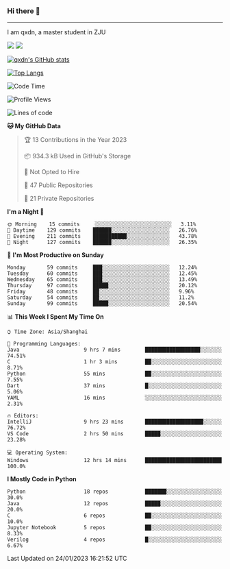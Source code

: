 ### Hi there 👋
---

I am qxdn, a master student in ZJU

[![](https://img.shields.io/badge/blog-qxdn-brightgreen?style=for-the-badge&logo=hexo)](https://qianxu.run) [![](https://img.shields.io/badge/bilibili-qxdn-ff69b4?style=for-the-badge&logo=Bilibili)](https://space.bilibili.com/11674667)


[![qxdn's GitHub stats](https://github-readme-stats.vercel.app/api?username=qxdn&count_private=true&show_icons=true)](https://github.com/qxdn)

[![Top Langs](https://github-readme-stats.vercel.app/api/top-langs/?username=qxdn&layout=compact)](https://github.com/qxdn)

<!--START_SECTION:waka-->
![Code Time](http://img.shields.io/badge/Code%20Time-756%20hrs%2018%20mins-blue)

![Profile Views](http://img.shields.io/badge/Profile%20Views-1-blue)

![Lines of code](https://img.shields.io/badge/From%20Hello%20World%20I%27ve%20Written-1%20Million%20lines%20of%20code-blue)

**🐱 My GitHub Data** 

> 🏆 13 Contributions in the Year 2023
 > 
> 📦 934.3 kB Used in GitHub's Storage 
 > 
> 🚫 Not Opted to Hire
 > 
> 📜 47 Public Repositories 
 > 
> 🔑 21 Private Repositories  
 > 
**I'm a Night 🦉** 

```text
🌞 Morning    15 commits     ░░░░░░░░░░░░░░░░░░░░░░░░░   3.11% 
🌆 Daytime    129 commits    ██████░░░░░░░░░░░░░░░░░░░   26.76% 
🌃 Evening    211 commits    ███████████░░░░░░░░░░░░░░   43.78% 
🌙 Night      127 commits    ██████░░░░░░░░░░░░░░░░░░░   26.35%

```
📅 **I'm Most Productive on Sunday** 

```text
Monday       59 commits     ███░░░░░░░░░░░░░░░░░░░░░░   12.24% 
Tuesday      60 commits     ███░░░░░░░░░░░░░░░░░░░░░░   12.45% 
Wednesday    65 commits     ███░░░░░░░░░░░░░░░░░░░░░░   13.49% 
Thursday     97 commits     █████░░░░░░░░░░░░░░░░░░░░   20.12% 
Friday       48 commits     ██░░░░░░░░░░░░░░░░░░░░░░░   9.96% 
Saturday     54 commits     ██░░░░░░░░░░░░░░░░░░░░░░░   11.2% 
Sunday       99 commits     █████░░░░░░░░░░░░░░░░░░░░   20.54%

```


📊 **This Week I Spent My Time On** 

```text
⌚︎ Time Zone: Asia/Shanghai

💬 Programming Languages: 
Java                     9 hrs 7 mins        ██████████████████░░░░░░░   74.51% 
C                        1 hr 3 mins         ██░░░░░░░░░░░░░░░░░░░░░░░   8.71% 
Python                   55 mins             ██░░░░░░░░░░░░░░░░░░░░░░░   7.55% 
Dart                     37 mins             █░░░░░░░░░░░░░░░░░░░░░░░░   5.06% 
YAML                     16 mins             ░░░░░░░░░░░░░░░░░░░░░░░░░   2.31%

🔥 Editors: 
IntelliJ                 9 hrs 23 mins       ███████████████████░░░░░░   76.72% 
VS Code                  2 hrs 50 mins       █████░░░░░░░░░░░░░░░░░░░░   23.28%

💻 Operating System: 
Windows                  12 hrs 14 mins      █████████████████████████   100.0%

```

**I Mostly Code in Python** 

```text
Python                   18 repos            ███████░░░░░░░░░░░░░░░░░░   30.0% 
Java                     12 repos            █████░░░░░░░░░░░░░░░░░░░░   20.0% 
C                        6 repos             ██░░░░░░░░░░░░░░░░░░░░░░░   10.0% 
Jupyter Notebook         5 repos             ██░░░░░░░░░░░░░░░░░░░░░░░   8.33% 
Verilog                  4 repos             █░░░░░░░░░░░░░░░░░░░░░░░░   6.67%

```



 Last Updated on 24/01/2023 16:21:52 UTC
<!--END_SECTION:waka-->

<!--
**qxdn/qxdn** is a ✨ _special_ ✨ repository because its `README.md` (this file) appears on your GitHub profile.

Here are some ideas to get you started:

- 🔭 I’m currently working on ...
- 🌱 I’m currently learning ...
- 👯 I’m looking to collaborate on ...
- 🤔 I’m looking for help with ...
- 💬 Ask me about ...
- 📫 How to reach me: ...
- 😄 Pronouns: ...
- ⚡ Fun fact: ...
-->

